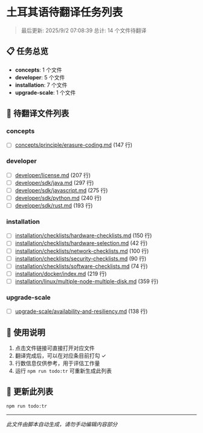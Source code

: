 # 土耳其语待翻译任务列表

> 最后更新: 2025/9/2 07:08:39
> 总计: 14 个文件待翻译

## 📋 任务总览

- **concepts**: 1 个文件
- **developer**: 5 个文件
- **installation**: 7 个文件
- **upgrade-scale**: 1 个文件

## 📝 待翻译文件列表

### concepts

- [ ] [concepts/principle/erasure-coding.md](./concepts/principle/erasure-coding.md) (147 行)

### developer

- [ ] [developer/license.md](./developer/license.md) (207 行)
- [ ] [developer/sdk/java.md](./developer/sdk/java.md) (297 行)
- [ ] [developer/sdk/javascript.md](./developer/sdk/javascript.md) (275 行)
- [ ] [developer/sdk/python.md](./developer/sdk/python.md) (240 行)
- [ ] [developer/sdk/rust.md](./developer/sdk/rust.md) (193 行)

### installation

- [ ] [installation/checklists/hardware-checklists.md](./installation/checklists/hardware-checklists.md) (150 行)
- [ ] [installation/checklists/hardware-selection.md](./installation/checklists/hardware-selection.md) (42 行)
- [ ] [installation/checklists/network-checklists.md](./installation/checklists/network-checklists.md) (100 行)
- [ ] [installation/checklists/security-checklists.md](./installation/checklists/security-checklists.md) (90 行)
- [ ] [installation/checklists/software-checklists.md](./installation/checklists/software-checklists.md) (74 行)
- [ ] [installation/docker/index.md](./installation/docker/index.md) (219 行)
- [ ] [installation/linux/multiple-node-multiple-disk.md](./installation/linux/multiple-node-multiple-disk.md) (359 行)

### upgrade-scale

- [ ] [upgrade-scale/availability-and-resiliency.md](./upgrade-scale/availability-and-resiliency.md) (138 行)

## 📖 使用说明

1. 点击文件链接可直接打开对应文件
2. 翻译完成后，可以在对应条目前打勾 ✓
3. 行数信息仅供参考，用于评估工作量
4. 运行 `npm run todo:tr` 可重新生成此列表

## 🔄 更新此列表

```bash
npm run todo:tr
```

---

*此文件由脚本自动生成，请勿手动编辑内容部分*
